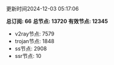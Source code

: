 更新时间2024-12-03 05:17:06

**总订阅: 66**
**总节点: 13720**
**有效节点: 12345**
- v2ray节点: 7579
- trojan节点: 1848
- ss节点: 2908
- ssr节点: 10
